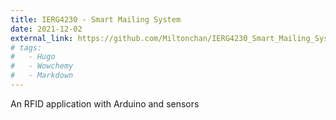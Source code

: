```yaml
---
title: IERG4230 - Smart Mailing System
date: 2021-12-02
external_link: https://github.com/Miltonchan/IERG4230_Smart_Mailing_System.git
# tags:
#   - Hugo
#   - Wowchemy
#   - Markdown
---
```

An RFID application with Arduino and sensors
<!--more-->